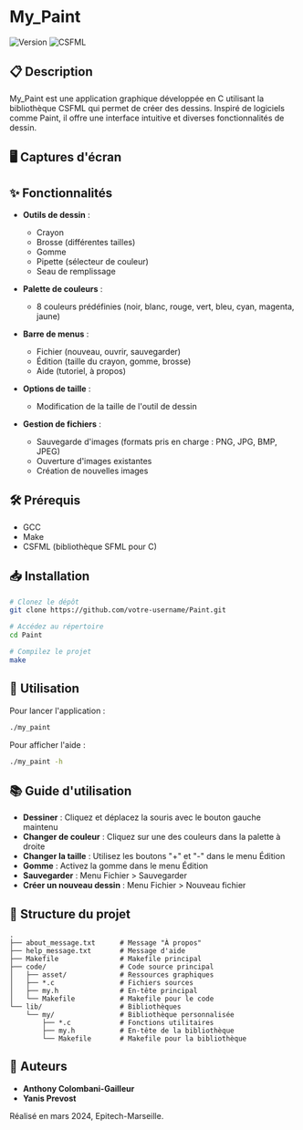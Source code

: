 # My_Paint

![Version](https://img.shields.io/badge/version-1.0-blue.svg)
![CSFML](https://img.shields.io/badge/CSFML-2.5-green.svg)

## 📋 Description

My_Paint est une application graphique développée en C utilisant la bibliothèque CSFML qui permet de créer des dessins. Inspiré de logiciels comme Paint, il offre une interface intuitive et diverses fonctionnalités de dessin.

## 🖥️ Captures d'écran

<!-- Des captures d'écran peuvent être ajoutées ici -->

## ✨ Fonctionnalités

- **Outils de dessin** :
  - Crayon
  - Brosse (différentes tailles)
  - Gomme
  - Pipette (sélecteur de couleur)
  - Seau de remplissage

- **Palette de couleurs** :
  - 8 couleurs prédéfinies (noir, blanc, rouge, vert, bleu, cyan, magenta, jaune)

- **Barre de menus** :
  - Fichier (nouveau, ouvrir, sauvegarder)
  - Édition (taille du crayon, gomme, brosse)
  - Aide (tutoriel, à propos)

- **Options de taille** :
  - Modification de la taille de l'outil de dessin

- **Gestion de fichiers** :
  - Sauvegarde d'images (formats pris en charge : PNG, JPG, BMP, JPEG)
  - Ouverture d'images existantes
  - Création de nouvelles images

## 🛠️ Prérequis

- GCC
- Make
- CSFML (bibliothèque SFML pour C)

## 📥 Installation

```bash
# Clonez le dépôt
git clone https://github.com/votre-username/Paint.git

# Accédez au répertoire
cd Paint

# Compilez le projet
make
```

## 🚀 Utilisation

Pour lancer l'application :

```bash
./my_paint
```

Pour afficher l'aide :

```bash
./my_paint -h
```

## 📚 Guide d'utilisation

- **Dessiner** : Cliquez et déplacez la souris avec le bouton gauche maintenu
- **Changer de couleur** : Cliquez sur une des couleurs dans la palette à droite
- **Changer la taille** : Utilisez les boutons "+" et "-" dans le menu Édition
- **Gomme** : Activez la gomme dans le menu Édition
- **Sauvegarder** : Menu Fichier > Sauvegarder
- **Créer un nouveau dessin** : Menu Fichier > Nouveau fichier

## 🧪 Structure du projet

```
.
├── about_message.txt      # Message "À propos"
├── help_message.txt       # Message d'aide
├── Makefile               # Makefile principal
├── code/                  # Code source principal
│   ├── asset/             # Ressources graphiques
│   ├── *.c                # Fichiers sources
│   ├── my.h               # En-tête principal
│   └── Makefile           # Makefile pour le code
└── lib/                   # Bibliothèques
    └── my/                # Bibliothèque personnalisée
        ├── *.c            # Fonctions utilitaires
        ├── my.h           # En-tête de la bibliothèque
        └── Makefile       # Makefile pour la bibliothèque
```

## 🤝 Auteurs

- **Anthony Colombani-Gailleur**
- **Yanis Prevost**

Réalisé en mars 2024, Epitech-Marseille.